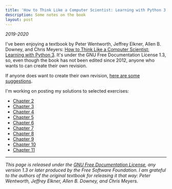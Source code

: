 ```yaml
---
title: 'How to Think Like a Computer Scientist: Learning with Python 3'
description: Some notes on the book
layout: post
---
```


*2019-2020*

I've been enjoying a textbook by Peter Wentworth, Jeffrey Elkner, Allen B.
Downey, and Chris Meyers: [How to Think Like a Computer Scientist: Learning
with Python 3](http://openbookproject.net/thinkcs/python/english3e/). It's
under the GNU Free Documentation License 1.3, so, even though the book has not
been edited since 2012, anyone who wants to can create their own revision.

If anyone does want to create their own revision, [here are some
suggestions](possible-revisions.html).

I'm working on posting my solutions to selected exercises:

* [Chapter 2](c2.html)
* [Chapter 3](c3.html)
* [Chapter 4](c4.html)
* [Chapter 5](c5.html)
* [Chapter 6](c6.html)
* [Chapter 7](c7.html)
* [Chapter 8](c8.html)
* [Chapter 9](c9.html)
* [Chapter 10](c10.html)
* [Chapter 11](c11.html)
---

_This page is released under the [GNU Free Documentation
License](http://openbookproject.net/thinkcs/python/english3e/fdl-1.3.html), any
version 1.3 or later produced by the Free Software Foundation. I am grateful to
the authors of the original textbook for releasing it that way: Peter
Wentworth, Jeffrey Elkner, Allen B. Downey, and Chris Meyers._
